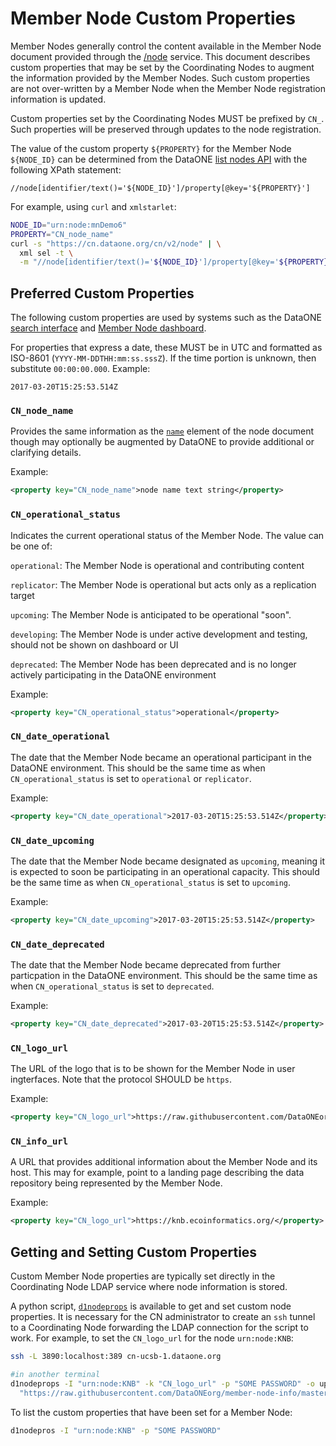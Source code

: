 # Member Node Custom Properties

Member Nodes generally control the content available in the Member Node document provided through the [/node](https://cn.dataone.org/cn/v2/node) service. This document describes custom properties that may be set by the Coordinating Nodes to augment the information provided by the Member Nodes. Such custom properties are not over-written by a Member Node when the Member Node registration information is updated.

Custom properties set by the Coordinating Nodes MUST be prefixed by `CN_`. Such properties will be preserved through updates to the node registration.

The value of the custom property `${PROPERTY}` for the Member Node `${NODE_ID}` can be determined from the DataONE [list nodes API](https://releases.dataone.org/online/api-documentation-v2.0/apis/CN_APIs.html#CNCore.listNodes) with the following XPath statement:

```
//node[identifier/text()='${NODE_ID}']/property[@key='${PROPERTY}']
```

For example, using `curl` and `xmlstarlet`:

```bash
NODE_ID="urn:node:mnDemo6"
PROPERTY="CN_node_name"
curl -s "https://cn.dataone.org/cn/v2/node" | \
  xml sel -t \
  -m "//node[identifier/text()='${NODE_ID}']/property[@key='${PROPERTY}']" -v "."
```

## Preferred Custom Properties

The following custom properties are used by systems such as the DataONE [search interface](https://search.dataone.org) and [Member Node dashboard](https://www.dataone.org/current-member-nodes).

For properties that express a date, these MUST be in UTC and formatted as ISO-8601 (`YYYY-MM-DDTHH:mm:ss.sssZ`). If the time portion is unknown, then substitute `00:00:00.000`. Example:

```
2017-03-20T15:25:53.514Z
```


### `CN_node_name`

Provides the same information as the [`name`](https://releases.dataone.org/online/api-documentation-v2.0/apis/Types.html#Types.Node.name) element of the node document though may optionally be augmented by DataONE to provide additional or clarifying details.

Example:

```xml
<property key="CN_node_name">node name text string</property>
```


### `CN_operational_status`

Indicates the current operational status of the Member Node. The value can be one of:

`operational`: The Member Node is operational and contributing content

`replicator`: The Member Node is operational but acts only as a replication target

`upcoming`: The Member Node is anticipated to be operational "soon".

`developing`: The Member Node is under active development and testing, should not be shown on dashboard or UI

`deprecated`: The Member Node has been deprecated and is no longer actively participating in the DataONE environment


Example: 

```xml
<property key="CN_operational_status">operational</property>
```


### `CN_date_operational`

The date that the Member Node became an operational participant in the DataONE environment. This should be the same time as when `CN_operational_status` is set to `operational` or `replicator`.

Example:

```xml
<property key="CN_date_operational">2017-03-20T15:25:53.514Z</property>
```


### `CN_date_upcoming`

The date that the Member Node became designated as `upcoming`, meaning it is expected to soon be participating in an operational capacity. This should be the same time as when `CN_operational_status` is set to `upcoming`.

Example:

```xml
<property key="CN_date_upcoming">2017-03-20T15:25:53.514Z</property>
```


### `CN_date_deprecated`

The date that the Member Node became deprecated from further particpation in the DataONE environment. This should be the same time as when `CN_operational_status` is set to `deprecated`.

Example:

```xml
<property key="CN_date_deprecated">2017-03-20T15:25:53.514Z</property>
```


### `CN_logo_url`

The URL of the logo that is to be shown for the Member Node in user ingterfaces. Note that the protocol SHOULD be `https`.

Example:

```xml
<property key="CN_logo_url">https://raw.githubusercontent.com/DataONEorg/member-node-info/master/production/graphics/web/KNB.png</property>
```


### `CN_info_url`

A URL that provides additional information about the Member Node and its host. This may for example, point to a landing page describing the data repository being represented by the Member Node.

Example:

```xml
<property key="CN_logo_url">https://knb.ecoinformatics.org/</property>
```


## Getting and Setting Custom Properties

Custom Member Node properties are typically set directly in the Coordinating Node LDAP service where node information is stored.

A python script, [`d1nodeprops`](https://github.com/DataONEorg/DataONE_Operations/blob/master/scripts/d1nodeprops) is available to get and set custom node properties. It is necessary for the CN administrator to create an `ssh` tunnel to a Coordinating Node forwarding the LDAP connection for the script to work. For example, to set the `CN_logo_url` for the node `urn:node:KNB`:

```bash
ssh -L 3890:localhost:389 cn-ucsb-1.dataone.org

#in another terminal
d1nodeprops -I "urn:node:KNB" -k "CN_logo_url" -p "SOME PASSWORD" -o update \
  "https://raw.githubusercontent.com/DataONEorg/member-node-info/master/production/graphics/web/KNB.png"
```

To list the custom properties that have been set for a Member Node:

```bash
d1nodepros -I "urn:node:KNB" -p "SOME PASSWORD"
```
